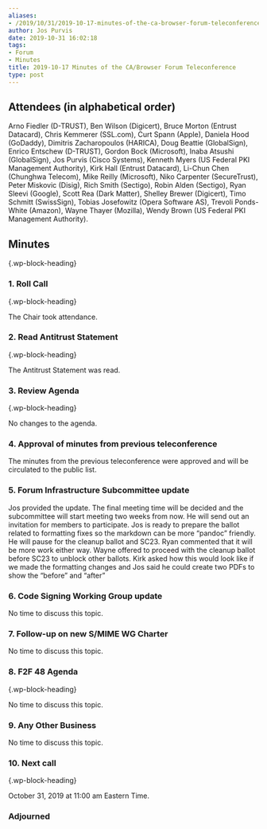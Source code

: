 ```yaml
---
aliases:
- /2019/10/31/2019-10-17-minutes-of-the-ca-browser-forum-teleconference/
author: Jos Purvis
date: 2019-10-31 16:02:18
tags:
- Forum
- Minutes
title: 2019-10-17 Minutes of the CA/Browser Forum Teleconference
type: post
---
```


## Attendees (in alphabetical order)

Arno Fiedler (D-TRUST), Ben Wilson (Digicert), Bruce Morton (Entrust Datacard), Chris Kemmerer (SSL.com), Curt Spann (Apple), Daniela Hood (GoDaddy), Dimitris Zacharopoulos (HARICA), Doug Beattie (GlobalSign), Enrico Entschew (D-TRUST), Gordon Bock (Microsoft), Inaba Atsushi (GlobalSign), Jos Purvis (Cisco Systems), Kenneth Myers (US Federal PKI Management Authority), Kirk Hall (Entrust Datacard), Li-Chun Chen (Chunghwa Telecom), Mike Reilly (Microsoft), Niko Carpenter (SecureTrust), Peter Miskovic (Disig), Rich Smith (Sectigo), Robin Alden (Sectigo), Ryan Sleevi (Google), Scott Rea (Dark Matter), Shelley Brewer (Digicert), Timo Schmitt (SwissSign), Tobias Josefowitz (Opera Software AS), Trevoli Ponds-White (Amazon), Wayne Thayer (Mozilla), Wendy Brown (US Federal PKI Management Authority).

## Minutes

{.wp-block-heading}

### 1. Roll Call

{.wp-block-heading}

The Chair took attendance.

### 2. Read Antitrust Statement

{.wp-block-heading}

The Antitrust Statement was read.

### 3. Review Agenda

{.wp-block-heading}

No changes to the agenda.

### 4. Approval of minutes from previous teleconference

The minutes from the previous teleconference were approved and will be circulated to the public list.

### 5. Forum Infrastructure Subcommittee update

Jos provided the update. The final meeting time will be decided and the subcommittee will start meeting two weeks from now. He will send out an invitation for members to participate. Jos is ready to prepare the ballot related to formatting fixes so the markdown can be more “pandoc” friendly. He will pause for the cleanup ballot and SC23. Ryan commented that it will be more work either way. Wayne offered to proceed with the cleanup ballot before SC23 to unblock other ballots. Kirk asked how this would look like if we made the formatting changes and Jos said he could create two PDFs to show the “before” and “after”

### 6. Code Signing Working Group update

No time to discuss this topic.

### 7. Follow-up on new S/MIME WG Charter

No time to discuss this topic.

### 8. F2F 48 Agenda

{.wp-block-heading}

No time to discuss this topic.

### 9. Any Other Business

No time to discuss this topic.

### 10. Next call

{.wp-block-heading}

October 31, 2019 at 11:00 am Eastern Time.

### Adjourned
